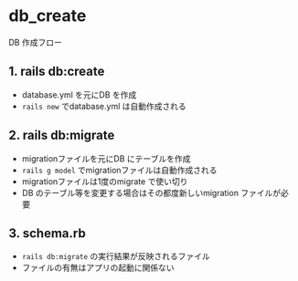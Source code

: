 # db_create

DB 作成フロー

## 1. rails db:create

* database.yml を元にDB を作成
* `rails new` でdatabase.yml は自動作成される

## 2. rails db:migrate

* migrationファイルを元にDB にテーブルを作成
* `rails g model` でmigrationファイルは自動作成される
* migrationファイルは1度のmigrate で使い切り
* DB のテーブル等を変更する場合はその都度新しいmigration ファイルが必要

## 3. schema.rb

* `rails db:migrate` の実行結果が反映されるファイル
* ファイルの有無はアプリの起動に関係ない
